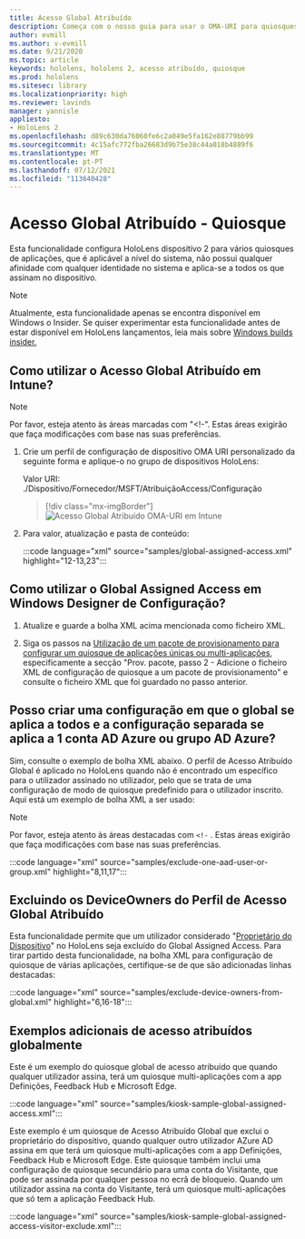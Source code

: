 ```yaml
---
title: Acesso Global Atribuído
description: Começa com o nosso guia para usar o OMA-URI para quiosques de acesso atribuído global com intune e designer de configuração de janelas.
author: evmill
ms.author: v-evmill
ms.date: 9/21/2020
ms.topic: article
keywords: hololens, hololens 2, acesso atribuído, quiosque
ms.prod: hololens
ms.sitesec: library
ms.localizationpriority: high
ms.reviewer: lavinds
manager: yannisle
appliesto:
- HoloLens 2
ms.openlocfilehash: d89c630da76060fe6c2a049e5fa162e88779bb99
ms.sourcegitcommit: 4c15afc772fba26683d9b75e38c44a018b4889f6
ms.translationtype: MT
ms.contentlocale: pt-PT
ms.lasthandoff: 07/12/2021
ms.locfileid: "113640428"
---
```

# <a name="global-assigned-access--kiosk"></a>Acesso Global Atribuído - Quiosque

Esta funcionalidade configura HoloLens dispositivo 2 para vários quiosques de aplicações, que é aplicável a nível do sistema, não possui qualquer afinidade com qualquer identidade no sistema e aplica-se a todos os que assinam no dispositivo.

> [!NOTE]
> Atualmente, esta funcionalidade apenas se encontra disponível em Windows o Insider. Se quiser experimentar esta funcionalidade antes de estar disponível em HoloLens lançamentos, leia mais sobre [Windows builds insider.](hololens-insider.md)

## <a name="how-to-use-global-assigned-access-in-intune"></a>Como utilizar o Acesso Global Atribuído em Intune?

> [!NOTE]
> Por favor, esteja atento às áreas marcadas com "<!-". Estas áreas exigirão que faça modificações com base nas suas preferências.

1. Crie um perfil de configuração de dispositivo OMA URI personalizado da seguinte forma e aplique-o no grupo de dispositivos HoloLens:

    Valor URI: ./Dispositivo/Fornecedor/MSFT/AtribuiçãoAccess/Configuração

    > [!div class="mx-imgBorder"]
    > ![Acesso Global Atribuído OMA-URI em Intune](images/global-assigned-access-omauri.png)

2. Para valor, atualização e pasta de conteúdo:

    :::code language="xml" source="samples/global-assigned-access.xml" highlight="12-13,23":::

## <a name="how-to-use-global-assigned-access-in-windows-configuration-designer"></a>Como utilizar o Global Assigned Access em Windows Designer de Configuração?

1. Atualize e guarde a bolha XML acima mencionada como ficheiro XML. 

2. Siga os passos na [Utilização de um pacote de provisionamento para configurar um quiosque de aplicações únicas ou multi-aplicações](hololens-kiosk.md#use-a-provisioning-package-to-set-up-a-single-app-or-multi-app-kiosk), especificamente a secção "Prov. pacote, passo 2 - Adicione o ficheiro XML de configuração de quiosque a um pacote de provisionamento" e consulte o ficheiro XML que foi guardado no passo anterior.

## <a name="can-i-create-a-configuration-where-global-applies-to-everyone-and-separate-configuration-applies-to-1-azure-ad-account-or-azure-ad-group"></a>Posso criar uma configuração em que o global se aplica a todos e a configuração separada se aplica a 1 conta AD Azure ou grupo AD Azure? 

Sim, consulte o exemplo de bolha XML abaixo. O perfil de Acesso Atribuído Global é aplicado no HoloLens quando não é encontrado um específico para o utilizador assinado no utilizador, pelo que se trata de uma configuração de modo de quiosque predefinido para o utilizador inscrito.
Aqui está um exemplo de bolha XML a ser usado:

> [!NOTE]
> Por favor, esteja atento às áreas destacadas com `<!-` . Estas áreas exigirão que faça modificações com base nas suas preferências.

 :::code language="xml" source="samples/exclude-one-aad-user-or-group.xml" highlight="8,11,17":::

## <a name="excluding-deviceowners-from-global-assigned-access-profile"></a>Excluindo os DeviceOwners do Perfil de Acesso Global Atribuído

Esta funcionalidade permite que um utilizador considerado "[Proprietário do Dispositivo](security-adminless-os.md)" no HoloLens seja excluído do Global Assigned Access. Para tirar partido desta funcionalidade, na bolha XML para configuração de quiosque de várias aplicações, certifique-se de que são adicionadas linhas destacadas:

 :::code language="xml" source="samples/exclude-device-owners-from-global.xml" highlight="6,16-18":::

## <a name="additional-global-assigned-access-examples"></a>Exemplos adicionais de acesso atribuídos globalmente

Este é um exemplo do quiosque global de acesso atribuído que quando qualquer utilizador assina, terá um quiosque multi-aplicações com a app Definições, Feedback Hub e Microsoft Edge.

:::code language="xml" source="samples/kiosk-sample-global-assigned-access.xml":::

Este exemplo é um quiosque de Acesso Atribuído Global que exclui o proprietário do dispositivo, quando qualquer outro utilizador AZure AD assina em que terá um quiosque multi-aplicações com a app Definições, Feedback Hub e Microsoft Edge. Este quiosque também inclui uma configuração de quiosque secundário para uma conta do Visitante, que pode ser assinada por qualquer pessoa no ecrã de bloqueio. Quando um utilizador assina na conta do Visitante, terá um quiosque multi-aplicações que só tem a aplicação Feedback Hub.

:::code language="xml" source="samples/kiosk-sample-global-assigned-access-visitor-exclude.xml":::
